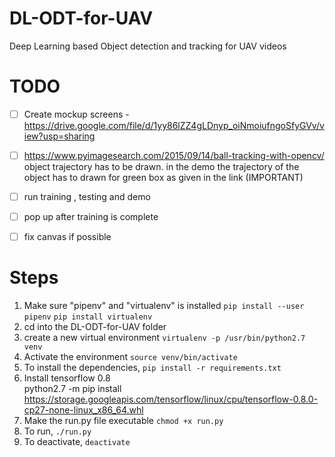 # DL-ODT-for-UAV
Deep Learning based Object detection and tracking for UAV videos

# TODO
- [ ] Create mockup screens - https://drive.google.com/file/d/1yy86lZZ4gLDnyp_oiNmoiufngoSfyGVv/view?usp=sharing
- [ ] https://www.pyimagesearch.com/2015/09/14/ball-tracking-with-opencv/ object trajectory has to be drawn. in the demo the trajectory of the object has to drawn  for green box as given in the link (IMPORTANT)
- [ ] run training , testing and demo
- [ ] pop up after training is complete
- [ ] fix canvas if possible


# Steps
1. Make sure "pipenv" and "virtualenv" is installed
    `pip install --user pipenv`
    `pip install virtualenv`
2. cd into the DL-ODT-for-UAV folder
3. create a new virtual environment 
    `virtualenv -p /usr/bin/python2.7 venv`
4. Activate the environment
    `source venv/bin/activate`
5. To install the dependencies,
    `pip install -r requirements.txt`
6. Install tensorflow 0.8  
python2.7 -m pip install https://storage.googleapis.com/tensorflow/linux/cpu/tensorflow-0.8.0-cp27-none-linux_x86_64.whl
7. Make the run.py file executable
    `chmod +x run.py`
8. To run,
    `./run.py`
9. To deactivate,
    `deactivate`
 
